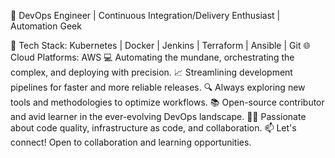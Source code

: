🚀 DevOps Engineer | Continuous Integration/Delivery Enthusiast | Automation Geek

🔧 Tech Stack: Kubernetes | Docker | Jenkins | Terraform | Ansible | Git
🌐 Cloud Platforms: AWS
💻 Automating the mundane, orchestrating the complex, and deploying with precision.
📈 Streamlining development pipelines for faster and more reliable releases.
🔍 Always exploring new tools and methodologies to optimize workflows.
📚 Open-source contributor and avid learner in the ever-evolving DevOps landscape.
👨‍💻 Passionate about code quality, infrastructure as code, and collaboration.
📫 Let's connect! Open to collaboration and learning opportunities.


